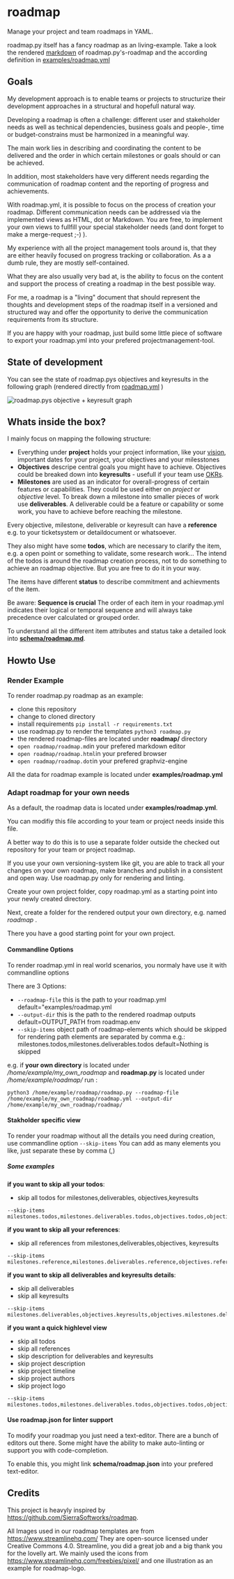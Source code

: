 # roadmap
Manage your project and team roadmaps in YAML.

roadmap.py itself has a fancy roadmap as an living-example.
Take a look the rendered [markdown](roadmap/roadmap.md) of roadmap.py's-roadmap and the according definition in [examples/roadmap.yml](examples/roadmap.yml)

## Goals
My development approach is to enable teams or projects to structurize their development approaches in a structural and hopefull natural way.

Developing a roadmap is often a challenge: different user and stakeholder needs as well as technical dependencies, business goals and people-, time or budget-constrains must be harmonized in a meaningful way.  

The main work lies in describing and coordinating the content to be delivered and the order in which certain milestones or goals should or can be achieved.

In addition, most stakeholders have very different needs regarding the communication of roadmap content and the reporting of progress and achievements.

With roadmap.yml, it is possible to focus on the process of creation your roadmap.
Different communication needs can be addressed via the implemented views as HTML, dot or Markdown.
You are free, to implement your own views to fullfill your special stakeholder needs (and dont forget to make a merge-request ;-) ).

My experience with all the project management tools around is, that they are either heavily focused on progress tracking or collaboration. As a a dumb rule, they are mostly self-contained. 

What they are also usually very bad at, is the ability to focus on the content and support the process of creating a roadmap in the best possible way.

For me, a roadmap is a "living" document that should represent the thoughts and development steps of the roadmap itself in a versioned and structured way and offer the opportunity to derive the communication requirements from its structure.

If you are happy with your roadmap, just build some little piece of software to export your roadmap.yml into your prefered projectmanagement-tool.

## State of development
You can see the state of roadmap.pys objectives and keyresults in the following graph (rendered directly from [roadmap.yml](examples/roadmap.yml) )

![roadmap.pys objective + keyresult graph](roadmap/roadmap.dot.png)

## Whats inside the box?
I mainly focus on mapping the following structure:
 - Everything under **project** holds your project information, like your [vision](https://en.wikipedia.org/wiki/Vision_statement), important dates for your project, your objectives and your milesstones
- **Objectives** descripe central goals you might have to achieve. Objectives could be breaked down into **keyresults** - usefull if your team use [OKRs](https://en.wikipedia.org/wiki/Objectives_and_key_results). 
- **Milestones** are used as an indicator for overall-progress of certain features or capabilities. They could be used either on *project* or *objective* level. To break down a milestone into smaller pieces of work use **deliverables**. A deliverable could be a feature or capability or some work, you have to achieve before reaching the milestone.

Every objective, milestone, deliverable or keyresult can have a **reference** e.g. to your ticketsystem or detaildocument or whatsoever.

They also might have some **todos**, which are necessary to clarify the item, e.g. a open point or something to validate, some research work... 
The intend of the todos is around the roadmap creation process, not to do something to achieve an roadmap objective. 
But you are free to do it in your way.

The items have different **status** to describe commitment and achievments of the item.

Be aware: **Sequence is crucial**
The order of each item in your roadmap.yml indicates their logical or temporal sequence and will always take precedence over calculated or grouped order.

To understand all the different item attributes and status take a detailed look into **[schema/roadmap.md](schema/roadmap.md)**.

## Howto Use 

### Render Example
To render roadmap.py roadmap as an example: 
 - clone this repository
 - change to cloned directory
 - install requirements
 ```pip install -r requirements.txt```
- use roadmap.py to render the templates
```python3 roadmap.py```
- the rendered roadmap-files are located under **roadmap/** directory
- ```open roadmap/roadmap.md```in your prefered markdown editor
- ```open roadmap/roadmap.html```in your prefered browser
- ```open roadmap/roadmap.dot```in your prefered graphviz-engine

All the data for roadmap example is located under **examples/roadmap.yml**

### Adapt roadmap for your own needs

As a default, the roadmap data is located under **examples/roadmap.yml**.

You can modifiy this file according to your team or project needs inside this file.

A better way to do this is to use a separate folder outside the checked out repository for your team or project roadmap. 

If you use your own versioning-system like git, you are able to track all your changes on your own roadmap, make branches and publish in a consistent and open way. Use roadmap.py only for rendering and linting.

Create your own project folder, copy roadmap.yml as a starting point into your newly created directory. 

Next, create a folder for the rendered output your own directory, e.g. named *roadmap* .

There you have a good starting point for your own project.

#### Commandline Options
To render roadmap.yml in real world scenarios, you normaly have use it with commandline options

There are 3 Options:
- ```--roadmap-file```
    this is the path to your roadmap.yml
    default="examples/roadmap.yml
- ```--output-dir```
    this is the path to the rendered roadmap outputs
    default=OUTPUT_PATH from roadmap.env
- ```--skip-items```
    object path of roadmap-elements which should be skipped for rendering
    path elements are separated by comma 
    e.g.: milestones.todos,milestones.deliverables.todos 
    default=Nothing is skipped

e.g. if **your own directory** is located under */home/example/my_own_roadmap* and **roadmap.py** is located under */home/example/roadmap/* run : 
```
python3 /home/example/roadmap/roadmap.py --roadmap-file /home/example/my_own_roadmap/roadmap.yml --output-dir /home/example/my_own_roadmap/roadmap/
```

#### Stakholder specific view
To render your roadmap without all the details you need during creation, use commandline option ```--skip-items```
You can add as many elements you like, just separate these by comma (,)

##### Some examples
**if you want to skip all your todos**:
- skip all todos for milestones,deliverables, objectives,keyresults
```
--skip-items milestones.todos,milestones.deliverables.todos,objectives.todos,objectives.keyresults.todos,objectives.milestones.todos,objectives.milestones.deliverables.todos
```

**if you want to skip all your references**:
- skip all references from milestones,deliverables,objectives, keyresults

```
--skip-items milestones.reference,milestones.deliverables.reference,objectives.reference,objectives.keyresults.reference,objectives.milestones.reference,objectives.milestones.deliverables.reference
```

**if you want to skip all deliverables and keyresults details**:
- skip all deliverables
- skip all keyresults

```
--skip-items milestones.deliverables,objectives.keyresults,objectives.milestones.deliverables
```

**if you want a quick highlevel view**
- skip all todos
- skip all references
- skip description for deliverables and keyresults
- skip project description
- skip project timeline
- skip project authors
- skip project logo

```
--skip-items milestones.todos,milestones.deliverables.todos,objectives.todos,objectives.keyresults.todos,objectives.milestones.todos,objectives.milestones.deliverables.todos,milestones.reference,milestones.deliverables.reference,objectives.reference,objectives.keyresults.reference,objectives.milestones.reference,objectives.milestones.deliverables.reference,milestones.deliverables.description,objectives.keyresults.description,objectives.milestones.deliverables.description,description,logo,timeline,authors
```


#### Use roadmap.json for linter support
To modify your roadmap you just need a text-editor. 
There are a bunch of editors out there. Some might have the ability to make auto-linting or support you with code-completion. 

To enable this, you might link **schema/roadmap.json** into your prefered text-editor.

## Credits
This project is heavyly inspired by https://github.com/SierraSoftworks/roadmap.

All Images used in our roadmap templates are from https://www.streamlinehq.com/
They are open-source licensed under Creative Commons 4.0. 
Streamline, you did a great job and a big thank you for the lovelly art.
We mainly used the icons from https://www.streamlinehq.com/freebies/pixel/ and one illustration as an example for roadmap-logo.
